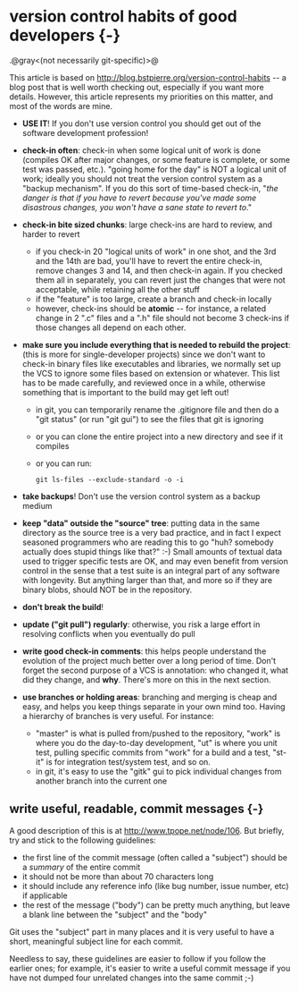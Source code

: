 # version control habits of good developers {-}

.@gray\<(not necessarily git-specific)\>@

This article is based on <http://blog.bstpierre.org/version-control-habits> --
a blog post that is well worth checking out, especially if you want more
details. However, this article represents my priorities on this matter, and
most of the words are mine.

-   **USE IT**! If you don't use version control you should get out of the
    software development profession!

-   **check-in often**: check-in when some logical unit of work is done
    (compiles OK after major changes, or some feature is complete, or some
    test was passed, etc.). "going home for the day" is NOT a logical unit of
    work; ideally you should not treat the version control system as a "backup
    mechanism". If you do this sort of time-based check-in, "*the danger is
    that if you have to revert because you've made some disastrous changes,
    you won't have a sane state to revert to*."

-   **check-in bite sized chunks**: large check-ins are hard to review, and
    harder to revert
    -   if you check-in 20 "logical units of work" in one shot, and the 3rd
        and the 14th are bad, you'll have to revert the entire check-in,
        remove changes 3 and 14, and then check-in again. If you checked them
        all in separately, you can revert just the changes that were not
        acceptable, while retaining all the other stuff
    -   if the "feature" is too large, create a branch and check-in locally
    -   however, check-ins should be **atomic** -- for instance, a related
        change in 2 ".c" files and a ".h" file should not become 3 check-ins
        if those changes all depend on each other.

-   **make sure you include everything that is needed to rebuild the
    project**: (this is more for single-developer projects) since we don't
    want to check-in binary files like executables and libraries, we normally
    set up the VCS to ignore some files based on extension or whatever. This
    list has to be made carefully, and reviewed once in a while, otherwise
    something that is important to the build may get left out!
    -   in git, you can temporarily rename the .gitignore file and then do a
        "git status" (or run "git gui") to see the files that git is ignoring
    -   or you can clone the entire project into a new directory and see if it
        compiles
    -   or you can run:

            git ls-files --exclude-standard -o -i

-   **take backups**! Don't use the version control system as a backup medium

-   **keep "data" outside the "source" tree**: putting data in the same
    directory as the source tree is a very bad practice, and in fact I expect
    seasoned programmers who are reading this to go "huh? somebody actually
    does stupid things like that?" :-) Small amounts of textual data used to
    trigger specific tests are OK, and may even benefit from version control
    in the sense that a test suite is an integral part of any software with
    longevity. But anything larger than that, and more so if they are binary
    blobs, should NOT be in the repository.

-   **don't break the build**!

-   **update ("git pull") regularly**: otherwise, you risk a large effort in
    resolving conflicts when you eventually do pull

-   **write good check-in comments**: this helps people understand the
    evolution of the project much better over a long period of time. Don't
    forget the second purpose of a VCS is annotation: who changed it, what did
    they change, and **why**.  There's more on this in the next section.

-   **use branches or holding areas**: branching and merging is cheap and
    easy, and helps you keep things separate in your own mind too. Having a
    hierarchy of branches is very useful. For instance:
    -   "master" is what is pulled from/pushed to the repository, "work" is
        where you do the day-to-day development, "ut" is where you unit test,
        pulling specific commits from "work" for a build and a test, "st-it"
        is for integration test/system test, and so on.
    -   in git, it's easy to use the "gitk" gui to pick individual changes
        from another branch into the current one

## write useful, readable, commit messages {-}

A good description of this is at <http://www.tpope.net/node/106>.  But
briefly, try and stick to the following guidelines:

  * the first line of the commit message (often called a "subject") should be
    a *summary* of the entire commit
  * it should not be more than about 70 characters long
  * it should include any reference info (like bug number, issue number, etc)
    if applicable
  * the rest of the message ("body") can be pretty much anything, but leave a
    blank line between the "subject" and the "body"

Git uses the "subject" part in many places and it is very useful to have a
short, meaningful subject line for each commit.

Needless to say, these guidelines are easier to follow if you follow the
earlier ones; for example, it's easier to write a useful commit message if you
have not dumped four unrelated changes into the same commit ;-)

